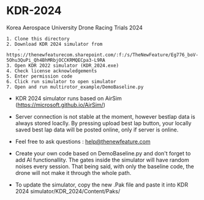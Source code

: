 # KDR-2024
 Korea Aerospace University Drone Racing Trials 2024
 
    1. Clone this directory
    2. Download KDR 2024 simulator from 
        - https://thenewfeaturecom.sharepoint.com/:f:/s/TheNewFeature/Eg776_boV-5Ohu3QuPi_Qh4BhMRbjOCCKRMQECpa3-L9RA
    3. Open KDR 2022 simulator (KDR_2024.exe)
    4. Check license acknowledgements
    5. Enter permission code
    6. Click run simulator to open simulator 
    7. Open and run multirotor_example/DemoBaseline.py

- KDR 2024 simulator runs based on AirSim (https://microsoft.github.io/AirSim/)
- Server connection is not stable at the moment, however bestlap data is always stored loaclly. By pressing upload best lap button, your locally saved best lap data will be posted online, only if server is online.
- Feel free to ask questions : help@thenewfeature.com

- Create your own code based on DemoBaseline.py and don't forget to add AI functionallity. The gates inside the simulator will have random noises every session. That being said, with only the baseline code, the drone will not make it through the whole path.

- To update the simulator, copy the new .Pak file and paste it into KDR 2024 simulator/KDR_2024/Content/Paks/
